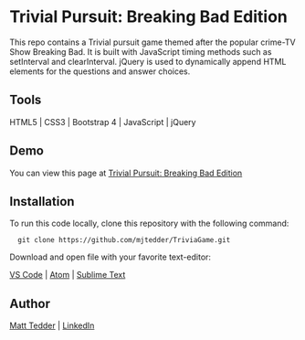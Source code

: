 # Trivial Pursuit: Breaking Bad Edition

This repo contains a Trivial pursuit game themed after the popular crime-TV Show Breaking Bad.  It is built with JavaScript timing methods such as setInterval and clearInterval.  jQuery is used to dynamically append HTML elements for the questions and answer choices.

<SCREENSHOT HERE>

## Tools

HTML5 | CSS3 | Bootstrap 4 | JavaScript | jQuery

## Demo

You can view this page at [Trivial Pursuit: Breaking Bad Edition](https://mjtedder.github.io/TriviaGame/)



## Installation

To run this code locally, clone this repository with the following command:

      git clone https://github.com/mjtedder/TriviaGame.git
      
Download and open file with your favorite text-editor:

   [VS Code](https://code.visualstudio.com/) | [Atom](https://atom.io/) | [Sublime Text](https://www.sublimetext.com/)
      

## Author

[Matt Tedder](https://github.com/mjtedder) | [LinkedIn](https://www.linkedin.com/in/matt-tedder-7bb210a0/)
